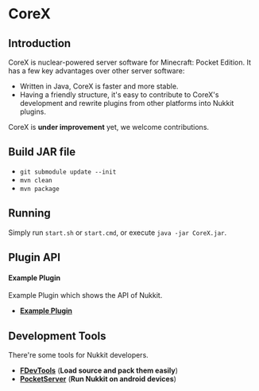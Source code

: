 CoreX
===================

Introduction
-------------

CoreX is nuclear-powered server software for Minecraft: Pocket Edition.
It has a few key advantages over other server software:

* Written in Java, CoreX is faster and more stable.
* Having a friendly structure, it's easy to contribute to CoreX's development and rewrite plugins from other platforms into Nukkit plugins.

CoreX is **under improvement** yet, we welcome contributions. 

Build JAR file
-------------
- `git submodule update --init`
- `mvn clean`
- `mvn package`

Running
-------------
Simply run `start.sh` or `start.cmd`, or execute `java -jar CoreX.jar`.

Plugin API
-------------
#### **Example Plugin**
Example Plugin which shows the API of Nukkit.

* __[Example Plugin](http://github.com/Nukkit/ExamplePlugin)__

Development Tools
-----------------
There're some tools for Nukkit developers.

* __[FDevTools](https://github.com/fengberd/FDevTools)__ (**Load source and pack them easily**)
* __[PocketServer](https://github.com/fengberd/MinecraftPEServer)__ (**Run Nukkit on android devices**)
